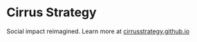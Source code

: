 # Cirrus Strategy

Social impact reimagined. Learn more at [cirrusstrategy.github.io](https://cirrusstrategy.org)
